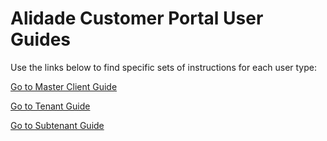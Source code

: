 # Alidade Customer Portal User Guides

Use the links below to find specific sets of instructions for each user type:

[Go to Master Client Guide](masterclient.md)

[Go to Tenant Guide](tenant.md)

[Go to Subtenant Guide](subtenant.md)
